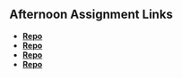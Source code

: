 ## Afternoon Assignment Links

* **[Repo](https://github.com/ItsBup/TriviaTime)**
* **[Repo](https://github.com/ItsBup/lateFall23_gregslistAsync)**
* **[Repo](https://github.com/ItsBup/<ASSIGNMENT_REPO>)**
* **[Repo](https://github.com/ItsBup/<ASSIGNMENT_REPO>)**
